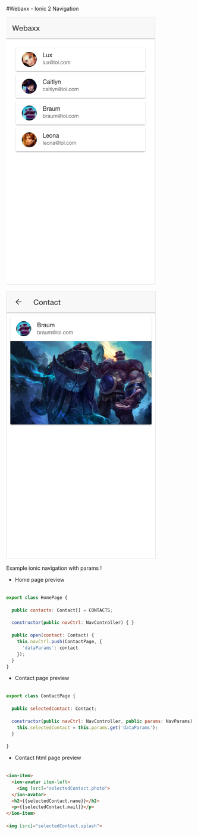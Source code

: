#Webaxx - Ionic 2 Navigation


![GitHub Logo](/resources/image1.png)

![GitHub Logo](/resources/image2.png)


Example ionic navigation with params !

- Home page preview
```javascript

export class HomePage {

  public contacts: Contact[] = CONTACTS;

  constructor(public navCtrl: NavController) { }

  public open(contact: Contact) {
    this.navCtrl.push(ContactPage, {
      'dataParams': contact
    });
  }
}
```

- Contact page preview
```javascript

export class ContactPage {

  public selectedContact: Contact;

  constructor(public navCtrl: NavController, public params: NavParams) {
    this.selectedContact = this.params.get('dataParams');
  }

}
```

- Contact html page preview
```html

<ion-item>
  <ion-avatar item-left>
    <img [src]="selectedContact.photo">
  </ion-avatar>
  <h2>{{selectedContact.name}}</h2>
  <p>{{selectedContact.mail}}</p>
</ion-item>

<img [src]="selectedContact.splash">
```
